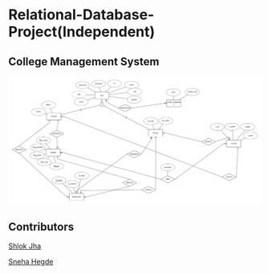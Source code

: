 # Relational-Database-Project(Independent)
## College Management System

![ER Diagram](er_diagram.png)


## Contributors 

[Shlok Jha](https://github.com/notslok)


[Sneha Hegde](https://github.com/snehahegde3)
